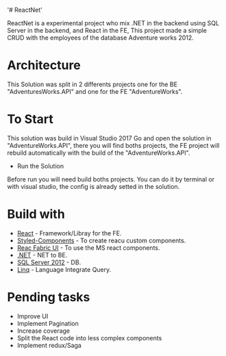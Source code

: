 '# ReactNet' 

ReactNet is a experimental project who mix .NET in the backend using SQL Server in the backend, and React in the FE, This project made a simple CRUD with the employees of the database Adventure works 2012.

# Architecture
This Solution was split in 2 differents projects one for the BE "AdventuresWorks.API" and one for the FE "AdventureWorks".

# To Start
This solution was build in Visual Studio 2017
Go and open the solution in "AdventureWorks.API", there you will find boths projects, the FE project will rebuild automatically with the build of the "AdventureWorks.API".

 - Run the Solution

 Before run you will need build boths projects. You can do it by terminal or with visual studio, the config is already setted in the solution.


# Build with
* [React](https://reactjs.org/) - Framework/Libray for the FE.
* [Styled-Components](https://www.styled-components.com/) - To create reacu custom components.
* [Reac Fabric UI]() - To use the MS react components.
* [.NET](https://www.microsoft.com/net/) - NET to BE.
* [SQL Server 2012](https://www.microsoft.com/es-ar/download/details.aspx?id=29062) - DB.
* [Linq](https://msdn.microsoft.com/en-us/library/bb308959.aspx) - Language Integrate Query.

# Pending tasks
* Improve UI
* Implement Pagination
* Increase coverage
* Split the React code into less complex components
* Implement redux/Saga
